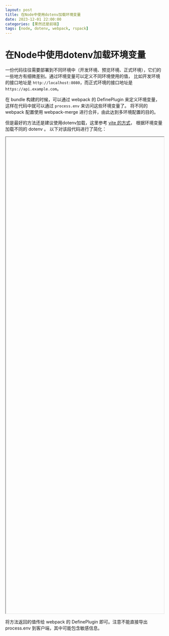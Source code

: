 ```yaml
---
layout: post
title: 在Node中使用dotenv加载环境变量
date: 2023-12-01 22:00:00
categories: [果然还是前端]
tags: [node, dotenv, webpack, rspack]
---
```


# 在Node中使用dotenv加载环境变量

一份代码往往需要部署到不同环境中（开发环境、预览环境、正式环境），它们的一些地方有细微差别。通过环境变量可以定义不同环境使用的值，
比如开发环境的接口地址是 `http://localhost:8080`，而正式环境的接口地址是 `https://api.example.com`。

在 bundle 构建的时候，可以通过 webpack 的 DefinePlugin 来定义环境变量，这样在代码中就可以通过 `process.env` 来访问这些环境变量了。
将不同的 webpack 配置使用 webpack-merge 进行合并，由此达到多环境配置的目的。

但是最好的方法还是建议使用dotenv加载，这里参考 [vite 的方式](https://cn.vitejs.dev/guide/env-and-mode.html)，
根据环境变量加载不同的 dotenv 。 以下对该段代码进行了简化：

<iframe
width="100%"
height="1515"
src="data:text/html;charset=utf-8,
<head><base target='_blank' /></head>
<body><script src='https://gist.github.com/sumy7/2a1175947d831a4eee9e8cfb2df51686.js'></script>
</body>"></iframe>

将方法返回的值传给 webpack 的 DefinePlugin 即可。注意不能直接导出 process.env 到客户端，其中可能包含敏感信息。
